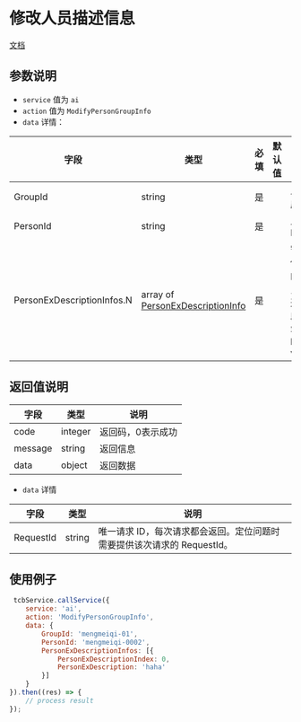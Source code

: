 # 修改人员描述信息

[文档](https://cloud.tencent.com/document/product/867/32781)

## 参数说明

* `service` 值为 `ai`
* `action` 值为 `ModifyPersonGroupInfo`
* `data` 详情：

| 字段 | 类型 | 必填 | 默认值 | 说明
| --- | --- | --- | --- | ---
| GroupId | string | 是 | | 人员库ID
| PersonId | string | 是 | | 人员ID
| PersonExDescriptionInfos.N | array of [PersonExDescriptionInfo](https://cloud.tencent.com/document/api/867/32807#PersonExDescriptionInfo) | 是 | | 需要修改的人员描述字段内容，key-value

## 返回值说明

 字段 | 类型 | 说明
| --- | --- | ---
| code | integer | 返回码，0表示成功
| message | string | 返回信息
| data | object | 返回数据

* `data` 详情

 字段 | 类型 | 说明
| --- | --- | ---
| RequestId | string | 唯一请求 ID，每次请求都会返回。定位问题时需要提供该次请求的 RequestId。


## 使用例子

```js
 tcbService.callService({
    service: 'ai',
    action: 'ModifyPersonGroupInfo',
    data: {
        GroupId: 'mengmeiqi-01',
        PersonId: 'mengmeiqi-0002',
        PersonExDescriptionInfos: [{
            PersonExDescriptionIndex: 0,
            PersonExDescription: 'haha'
        }]
    }
}).then((res) => {
    // process result
});
```
